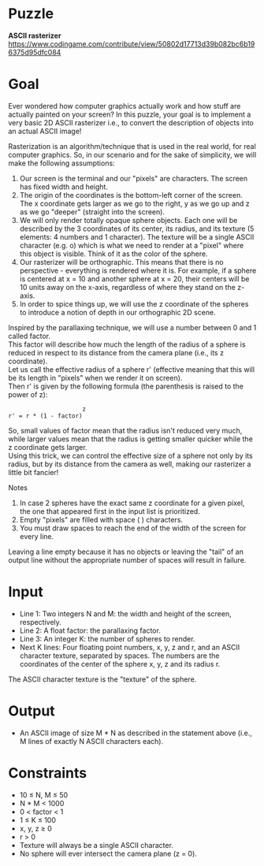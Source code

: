 # Puzzle
**ASCII rasterizer** https://www.codingame.com/contribute/view/50802d17713d39b082bc6b196375d95dfc084

# Goal
Ever wondered how computer graphics actually work and how stuff are actually painted on your screen? In this puzzle, your goal is to implement a very basic 2D ASCII rasterizer i.e., 
to convert the description of objects into an actual ASCII image!

Rasterization is an algorithm/technique that is used in the real world, for real computer graphics. So, in our scenario and for the sake of simplicity, we will make the following assumptions:
1. Our screen is the terminal and our "pixels" are characters. The screen has fixed width and height.
2. The origin of the coordinates is the bottom-left corner of the screen. The x coordinate gets larger as we go to the right, y as we go up and z as we go "deeper" (straight into the screen).
3. We will only render totally opaque sphere objects. Each one will be described by the 3 coordinates of its center, its radius, and its texture (5 elements: 4 numbers and 1 character). 
The texture will be a single ASCII character (e.g. o) which is what we need to render at a "pixel" where this object is visible. Think of it as the color of the sphere.
4. Our rasterizer will be orthographic. This means that there is no perspective - everything is rendered where it is. For example, if a sphere is centered at x = 10 and another sphere at x = 20, 
their centers will be 10 units away on the x-axis, regardless of where they stand on the z-axis.
5. In order to spice things up, we will use the z coordinate of the spheres to introduce a notion of depth in our orthographic 2D scene.

Inspired by the parallaxing technique, we will use a number between 0 and 1 called factor.  
This factor will describe how much the length of the radius of a sphere is reduced in respect to its distance from the camera plane (i.e., its z coordinate).  
Let us call the effective radius of a sphere r' (effective meaning that this will be its length in "pixels" when we render it on screen).  
Then r' is given by the following formula (the parenthesis is raised to the power of z): 
```
                     z
r' = r * (1 - factor)
```

So, small values of factor mean that the radius isn't reduced very much, while larger values mean that the radius is getting smaller quicker while the z coordinate gets larger.  
Using this trick, we can control the effective size of a sphere not only by its radius, but by its distance from the camera as well, making our rasterizer a little bit fancier!

Notes
1. In case 2 spheres have the exact same z coordinate for a given pixel, the one that appeared first in the input list is prioritized.
2. Empty "pixels" are filled with space ( ) characters.
3. You must draw spaces to reach the end of the width of the screen for every line.
   
Leaving a line empty because it has no objects or leaving the "tail" of an output line without the appropriate number of spaces will result in failure.

# Input
* Line 1: Two integers N and M: the width and height of the screen, respectively.
* Line 2: A float factor: the parallaxing factor.
* Line 3: An integer K: the number of spheres to render.
* Next K lines: Four floating point numbers, x, y, z and r, and an ASCII character texture, separated by spaces. The numbers are the coordinates of the center of the sphere x, y, z and its radius r. 

The ASCII character texture is the "texture" of the sphere.

# Output
* An ASCII image of size M * N as described in the statement above (i.e., M lines of exactly N ASCII characters each).

# Constraints
* 10 ≤ N, M ≤ 50
* N * M < 1000
* 0 < factor < 1
* 1 ≤ K ≤ 100
* x, y, z ≥ 0
* r > 0
* Texture will always be a single ASCII character.
* No sphere will ever intersect the camera plane (z = 0).
